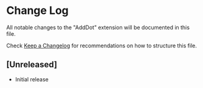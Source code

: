 # Change Log

All notable changes to the "AddDot" extension will be documented in this file.

Check [Keep a Changelog](http://keepachangelog.com/) for recommendations on how to structure this file.

## [Unreleased]

- Initial release